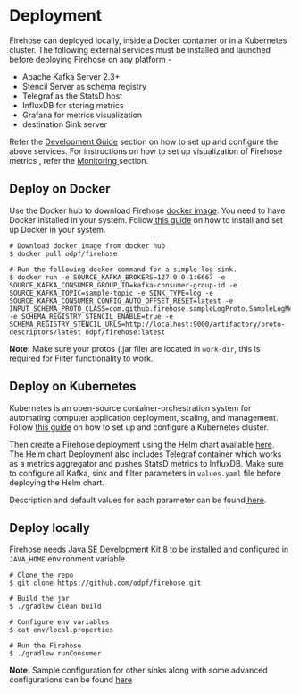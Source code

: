 # Deployment

Firehose can deployed locally, inside a Docker container or in a Kubernetes cluster. The following external services must be installed and launched before deploying Firehose on any platform -

* Apache Kafka Server 2.3+
* Stencil Server as schema registry
* Telegraf as the StatsD host
* InfluxDB for storing metrics
* Grafana for metrics visualization
* destination Sink server

Refer the [Development Guide](../contribute/development.md) section on how to set up and configure the above services. For instructions on how to set up visualization of Firehose metrics , refer the [Monitoring ](../concepts/monitoring.md#setting-up-grafana-with-firehose)section.

## Deploy on Docker

Use the Docker hub to download Firehose [docker image](https://hub.docker.com/r/odpf/firehose/). You need to have Docker installed in your system. Follow[ this guide](https://www.docker.com/products/docker-desktop) on how to install and set up Docker in your system.

```text
# Download docker image from docker hub
$ docker pull odpf/firehose

# Run the following docker command for a simple log sink.
$ docker run -e SOURCE_KAFKA_BROKERS=127.0.0.1:6667 -e SOURCE_KAFKA_CONSUMER_GROUP_ID=kafka-consumer-group-id -e SOURCE_KAFKA_TOPIC=sample-topic -e SINK_TYPE=log -e SOURCE_KAFKA_CONSUMER_CONFIG_AUTO_OFFSET_RESET=latest -e INPUT_SCHEMA_PROTO_CLASS=com.github.firehose.sampleLogProto.SampleLogMessage -e SCHEMA_REGISTRY_STENCIL_ENABLE=true -e SCHEMA_REGISTRY_STENCIL_URLS=http://localhost:9000/artifactory/proto-descriptors/latest odpf/firehose:latest
```

**Note:** Make sure your protos \(.jar file\) are located in `work-dir`, this is required for Filter functionality to work.

## Deploy on Kubernetes

Kubernetes is an open-source container-orchestration system for automating computer application deployment, scaling, and management. Follow [this guide](https://kubernetes.io/docs/setup/) on how to set up and configure a Kubernetes cluster. 

Then create a Firehose deployment using the Helm chart available [here](https://github.com/odpf/charts/tree/main/stable/firehose). The Helm chart Deployment also includes Telegraf container which works as a metrics aggregator and pushes StatsD metrics to InfluxDB. Make sure to configure all Kafka, sink and filter parameters in `values.yaml` file before deploying the Helm chart.

Description and default values for each parameter can be found[ here](https://github.com/odpf/charts/tree/main/stable/firehose#values).

## Deploy locally

Firehose needs Java SE Development Kit 8 to be installed and configured in `JAVA_HOME` environment variable.

```text
# Clone the repo
$ git clone https://github.com/odpf/firehose.git  

# Build the jar
$ ./gradlew clean build 

# Configure env variables
$ cat env/local.properties

# Run the Firehose
$ ./gradlew runConsumer 
```

**Note:** Sample configuration for other sinks along with some advanced configurations can be found [here](https://github.com/odpf/firehose/blob/main/docs/reference/configuration.md)

